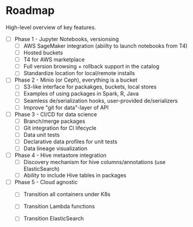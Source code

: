 # Roadmap

High-level overview of key features.

* [ ] Phase 1 - Jupyter Notebooks, versionsing
	* [ ] AWS SageMaker integration (abiilty to launch notebooks from T4)
	* [ ] Hosted buckets
	* [ ] T4 for AWS marketplace
	* [ ] Full version browsing + rollback support in the catalog
	* [ ] Standardize location for local/remote installs
* [ ] Phase 2 - Minio (or Ceph), everything is a bucket
	* [ ] S3-like interface for packakges, buckets, local stores
	* [ ] Examples of using packages in Spark, R, Java
	* [ ] Seamless de/serialization hooks, user-provided de/serializers
	* [ ] Improve "git for data"-layer of API
* [ ] Phase 3 - CI/CD for data science
	* [ ] Branch/merge packages
	* [ ] Git integration for CI lifecycle
	* [ ] Data unit tests
	* [ ] Declarative data profiles for unit tests
	* [ ] Data lineage visualization

* [ ] Phase 4 - Hive metastore integration
	* [ ] Discovery mechanism for hive columns/annotations (use ElasticSearch)
	* [ ] Ability to include Hive tables in packages
	
* [ ] Phase 5 - Cloud agnostic
	* [ ] Transition all containers under K8s
	* [ ] Transition Lambda functions
	* [ ] Transition ElasticSearch

